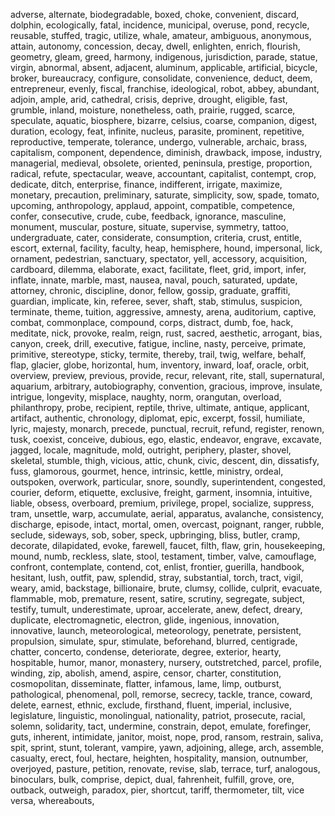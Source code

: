 adverse, alternate, biodegradable, boxed, choke, convenient, discard, dolphin, ecologically, fatal, incidence, municipal, overuse, pond, recycle, reusable, stuffed, tragic, utilize, whale, amateur, ambiguous, anonymous, attain, autonomy, concession, decay, dwell, enlighten, enrich, flourish, geometry, gleam, greed, harmony, indigenous, jurisdiction, parade, statue, virgin, abnormal, absent, adjacent, aluminum, applicable, artificial, bicycle, broker, bureaucracy, configure, consolidate, convenience, deduct, deem, entrepreneur, evenly, fiscal, franchise, ideological, robot, abbey, abundant, adjoin, ample, arid, cathedral, crisis, deprive, drought, eligible, fast, grumble, inland, moisture, nonetheless, oath, prairie, rugged, scarce, speculate, aquatic, biosphere, bizarre, celsius, coarse, companion, digest, duration, ecology, feat, infinite, nucleus, parasite, prominent, repetitive, reproductive, temperate, tolerance, undergo, vulnerable, archaic, brass, capitalism, component, dependence, diminish, drawback, impose, industry, managerial, medieval, obsolete, oriented, peninsula, prestige, proportion, radical, refute, spectacular, weave, accountant, capitalist, contempt, crop, dedicate, ditch, enterprise, finance, indifferent, irrigate, maximize, monetary, precaution, preliminary, saturate, simplicity, sow, spade, tomato, upcoming, anthropology, applaud, appoint, compatible, competence, confer, consecutive, crude, cube, feedback, ignorance, masculine, monument, muscular, posture, situate, supervise, symmetry, tattoo, undergraduate, cater, considerate, consumption, criteria, crust, entitle, escort, external, facility, faculty, heap, hemisphere, hound, impersonal, lick, ornament, pedestrian, sanctuary, spectator, yell, accessory, acquisition, cardboard, dilemma, elaborate, exact, facilitate, fleet, grid, import, infer, inflate, innate, marble, mast, nausea, naval, pouch, saturated, update, attorney, chronic, discipline, donor, fellow, gossip, graduate, graffiti, guardian, implicate, kin, referee, sever, shaft, stab, stimulus, suspicion, terminate, theme, tuition, aggressive, amnesty, arena, auditorium, captive, combat, commonplace, compound, corps, distract, dumb, foe, hack, meditate, nick, provoke, realm, reign, rust, sacred, aesthetic, arrogant, bias, canyon, creek, drill, executive, fatigue, incline, nasty, perceive, primate, primitive, stereotype, sticky, termite, thereby, trail, twig, welfare, behalf, flap, glacier, globe, horizontal, hum, inventory, inward, loaf, oracle, orbit, overview, preview, previous, provide, recur, relevant, rite, stall, supernatural, aquarium, arbitrary, autobiography, convention, gracious, improve, insulate, intrigue, longevity, misplace, naughty, norm, orangutan, overload, philanthropy, probe, recipient, reptile, thrive, ultimate, antique, applicant, artifact, authentic, chronology, diplomat, epic, excerpt, fossil, humiliate, lyric, majesty, monarch, precede, punctual, recruit, refund, register, renown, tusk, coexist, conceive, dubious, ego, elastic, endeavor, engrave, excavate, jagged, locale, magnitude, mold, outright, periphery, plaster, shovel, skeletal, stumble, thigh, vicious, attic, chunk, civic, descent, din, dissatisfy, fuss, glamorous, gourmet, hence, intrinsic, kettle, ministry, ordeal, outspoken, overwork, particular, snore, soundly, superintendent, congested, courier, deform, etiquette, exclusive, freight, garment, insomnia, intuitive, liable, obsess, overboard, premium, privilege, propel, socialize, suppress, tram, unsettle, warp, accumulate, aerial, apparatus, avalanche, consistency, discharge, episode, intact, mortal, omen, overcast, poignant, ranger, rubble, seclude, sideways, sob, sober, speck, upbringing, bliss, butler, cramp, decorate, dilapidated, evoke, farewell, faucet, filth, flaw, grin, housekeeping, mound, numb, reckless, slate, stool, testament, timber, valve, camouflage, confront, contemplate, contend, cot, enlist, frontier, guerilla, handbook, hesitant, lush, outfit, paw, splendid, stray, substantial, torch, tract, vigil, weary, amid, backstage, billionaire, brute, clumsy, collide, culprit, evacuate, flammable, mob, premature, resent, satire, scrutiny, segregate, subject, testify, tumult, underestimate, uproar, accelerate, anew, defect, dreary, duplicate, electromagnetic, electron, glide, ingenious, innovation, innovative, launch, meteorological, meteorology, penetrate, persistent, propulsion, simulate, spur, stimulate, beforehand, blurred, centigrade, chatter, concerto, condense, deteriorate, degree, exterior, hearty, hospitable, humor, manor, monastery, nursery, outstretched, parcel, profile, winding, zip, abolish, amend, aspire, censor, charter, constitution, cosmopolitan, disseminate, flatter, infamous, lame, limp, outburst, pathological, phenomenal, poll, remorse, secrecy, tackle, trance, coward, delete, earnest, ethnic, exclude, firsthand, fluent, imperial, inclusive, legislature, linguistic, monolingual, nationality, patriot, prosecute, racial, solemn, solidarity, tact, undermine, constrain, depot, emulate, forefinger, guts, inherent, intimidate, janitor, moist, nope, prod, ransom, restrain, saliva, spit, sprint, stunt, tolerant, vampire, yawn, adjoining, allege, arch, assemble, casualty, erect, foul, hectare, heighten, hospitality, mansion, outnumber, overjoyed, pasture, petition, renovate, revise, slab, terrace, turf, analogous, binoculars, bulk, comprise, depict, dual, fahrenheit, fulfill, grove, ore, outback, outweigh, paradox, pier, shortcut, tariff, thermometer, tilt, vice versa, whereabouts, 
